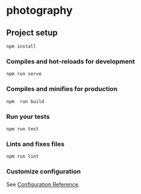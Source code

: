 # photography

## Project setup
```
npm install
```

### Compiles and hot-reloads for development
```
npm run serve
```

### Compiles and minifies for production
```
npm  run build
```

### Run your tests
```
npm run test
```

### Lints and fixes files
```
npm run lint
```

### Customize configuration
See [Configuration Reference](https://cli.vuejs.org/config/).
